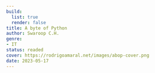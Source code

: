 ```yaml
---
build:
  list: true
  render: false
title: A byte of Python
author: Swaroop C.H.
genre:
- IT
status: readed
cover: https://rodrigoamaral.net/images/abop-cover.png
date: 2023-05-17
---
```


